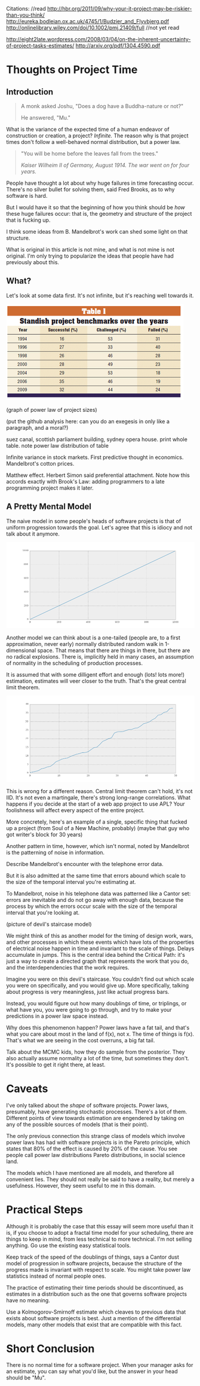
Citations:
//read
http://hbr.org/2011/09/why-your-it-project-may-be-riskier-than-you-think/
http://eureka.bodleian.ox.ac.uk/4745/1/Budzier_and_Flyvbjerg.pdf
http://onlinelibrary.wiley.com/doi/10.1002/pmj.21409/full
//not yet read

http://eight2late.wordpress.com/2008/03/04/on-the-inherent-uncertainty-of-project-tasks-estimates/
http://arxiv.org/pdf/1304.4590.pdf 

Thoughts on Project Time
====

Introduction
---

>A monk asked Joshu, "Does a dog have a Buddha-nature or not?"
>
>He answered, "Mu."

What is the variance of the expected time of a human endeavor of construction or creation, a project? _Infinite._ The reason why is that project times don't follow a well-behaved normal distribution, but a power law.

>"You will be home before the leaves fall from the trees."
>
>_Kaiser Wilheim II of Germany, August 1914. The war went on for four years._

People have thought a lot about why huge failures in time forecasting occur. There's no silver bullet for solving them, said Fred Brooks, as to why software is hard. 

But I would have it so that the beginning of how you think should be _how_ these huge failures occur: that is, the geometry and structure of the project that is fucking up.

I think some ideas from B. Mandelbrot's work can shed some light on that structure.

What is original in this article is not mine, and what is not mine is not original. I'm only trying to popularize the ideas that people have had previously about this.

What?
----

Let's look at some data first. It's not infinite, but it's reaching well towards it.

![Standish Chaos report table](./standish.gif)

(graph of power law of project sizes)

(put the github analysis here: can you do an exegesis in only like a paragraph, and a moral?)

suez canal, scottish parliament building, sydney opera house. print whole table. note power law distribution of table

Infinite variance in stock markets. First predictive thought in economics. Mandelbrot's cotton prices.

Matthew effect. Herbert Simon said preferential attachment. Note how this accords exactly with Brook's Law: adding programmers to a late programming project makes it later.

A Pretty Mental Model
-----------

The naive model in some people's heads of software projects is that of uniform progression towards the goal. Let's agree that this is idiocy and not talk about it anymore.

![Bullcrap model](./bs_fig.png)

Another model we can think about is a one-tailed (people are, to a first approximation, never early) normally distributed random walk in 1-dimensional space. That means that there are things in there, but there are no radical explosions. There is, implicitly held in many cases, an assumption of normality in the scheduling of production processes.

It is assumed that with some dilligent effort and enough (lots! lots more!) estimation, estimates will veer closer to the truth. That's the great central limit theorem.

![Meh model](./stepped_normal_fig.png)

This is wrong for a different reason. Central limit theorem can't hold, it's not IID. It's not even a martingale, there's strong long-range correlations. What happens if you decide at the start of a web app project to use APL? Your foolishness will affect every aspect of the entire project.

More concretely, here's an example of a single, specific thing that fucked up a project (from Soul of a New Machine, probably) (maybe that guy who got writer's block for 30 years)

Another pattern in time, however, which isn't normal, noted by Mandelbrot is the patterning of noise in information.

Describe Mandelbrot's encounter with the telephone error data.

But it is also admitted at the same time that errors abound which scale to the size of the temporal interval you're estimating at.

To Mandelbrot, noise in his telephone data was patterned like a Cantor set: errors are inevitable and do not go away with enough data, because the process by which the errors occur scale with the size of the temporal interval that you're looking at.

(picture of devil's staircase model)

We might think of this as another model for the timing of design work, wars, and other processes in which these events which have lots of the properties of electrical noise happen in time and invariant to the scale of things. Delays accumulate in jumps. This is the central idea behind the Critical Path: it's just a way to create a directed graph that represents the work that you do, and the interdependencies that the work requires.

Imagine you were on this devil's staircase. You couldn't find out which scale you were on specifically, and you would give up. More specifically, talking about progress is very meaningless, just like actual progress bars.

Instead, you would figure out how many doublings of time, or triplings, or what have you, you were going to go through, and try to make your predictions in a power law space instead.

Why does this phenomenon happen? Power laws have a fat tail, and that's what you care about most in the land of f(x), not x. The time of things is f(x). That's what we are seeing in the cost overruns, a big fat tail.

Talk about the MCMC kids, how they do sample from the posterior. They also actually assume normality a lot of the time, but sometimes they don't. It's possible to get it right there, at least.

Caveats
====

I've only talked about the _shape_ of software projects. Power laws, presumably, have generating stochastic processes. There's a lot of them. Different points of view towards estimation are engendered by taking on any of the possible sources of models (that is their point).

The only previous connection this strange class of models which involve power laws has had with software projects is in the Pareto principle, which states that 80% of the effect is caused by 20% of the cause. You see people call power law distributions Pareto distributions, in social science land.

The models which I have mentioned are all models, and therefore all convenient lies. They should not really be said to have a reality, but merely a usefulness. However, they seem useful to me in this domain.

Practical Steps
=====

Although it is probably the case that this essay will seem more useful than it is, if you choose to adopt a fractal time model for your scheduling, there are things to keep in mind, from less technical to more technical. I'm not selling anything. Go use the existing easy statistical tools.

Keep track of the speed of the doublings of things, says a Cantor dust model of progression in software projects, because the structure of the progress made is invariant with respect to scale. You might take power law statistics instead of normal people ones.
 
The practice of estimating their time periods should be discontinued, as estimates in a distribution such as the one that governs software projects have no meaning.

Use a Kolmogorov-Smirnoff estimate which cleaves to previous data that exists about software projects is best. Just a mention of the differential models, many other models that exist that are compatible with this fact.

Short Conclusion
=====
There is no normal time for a software project. When your manager asks for an estimate, you can say what you'd like, but the answer in your head should be "Mu".

